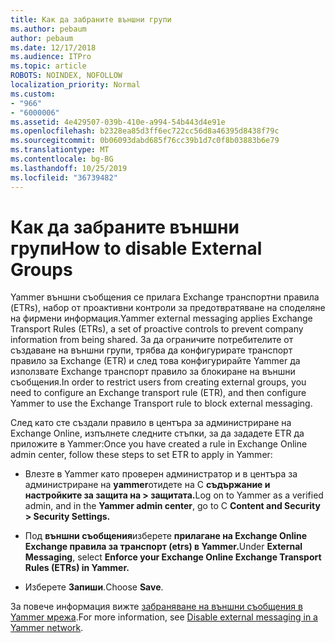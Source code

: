 ```yaml
---
title: Как да забраните външни групи
ms.author: pebaum
author: pebaum
ms.date: 12/17/2018
ms.audience: ITPro
ms.topic: article
ROBOTS: NOINDEX, NOFOLLOW
localization_priority: Normal
ms.custom:
- "966"
- "6000006"
ms.assetid: 4e429507-039b-410e-a994-54b443d4e91e
ms.openlocfilehash: b2328ea85d3ff6ec722cc56d8a46395d8438f79c
ms.sourcegitcommit: 0b06093dabd685f76cc39b1d7c0f8b03883b6e79
ms.translationtype: MT
ms.contentlocale: bg-BG
ms.lasthandoff: 10/25/2019
ms.locfileid: "36739482"
---
```

# <a name="how-to-disable-external-groups"></a><span data-ttu-id="2441c-102">Как да забраните външни групи</span><span class="sxs-lookup"><span data-stu-id="2441c-102">How to disable External Groups</span></span>

<span data-ttu-id="2441c-103">Yammer външни съобщения се прилага Exchange транспортни правила (ETRs), набор от проактивни контроли за предотвратяване на споделяне на фирмени информация.</span><span class="sxs-lookup"><span data-stu-id="2441c-103">Yammer external messaging applies Exchange Transport Rules (ETRs), a set of proactive controls to prevent company information from being shared.</span></span> <span data-ttu-id="2441c-104">За да ограничите потребителите от създаване на външни групи, трябва да конфигурирате транспорт правило за Exchange (ETR) и след това конфигурирайте Yammer да използвате Exchange транспорт правило за блокиране на външни съобщения.</span><span class="sxs-lookup"><span data-stu-id="2441c-104">In order to restrict users from creating external groups, you need to configure an Exchange transport rule (ETR), and then configure Yammer to use the Exchange Transport rule to block external messaging.</span></span>
  
<span data-ttu-id="2441c-105">След като сте създали правило в центъра за администриране на Exchange Online, изпълнете следните стъпки, за да зададете ETR да приложите в Yammer:</span><span class="sxs-lookup"><span data-stu-id="2441c-105">Once you have created a rule in Exchange Online admin center, follow these steps to set ETR to apply in Yammer:</span></span>
  
- <span data-ttu-id="2441c-106">Влезте в Yammer като проверен администратор и в центъра за администриране на **yammer**отидете на C **съдържание и настройките за защита на \> защитата.**</span><span class="sxs-lookup"><span data-stu-id="2441c-106">Log on to Yammer as a verified admin, and in the **Yammer admin center**, go to C **Content and Security \> Security Settings.**</span></span>

- <span data-ttu-id="2441c-107">Под **външни съобщения**изберете **прилагане на Exchange Online Exchange правила за транспорт (etrs) в Yammer.**</span><span class="sxs-lookup"><span data-stu-id="2441c-107">Under **External Messaging**, select **Enforce your Exchange Online Exchange Transport Rules (ETRs) in Yammer.**</span></span>

- <span data-ttu-id="2441c-108">Изберете **Запиши**.</span><span class="sxs-lookup"><span data-stu-id="2441c-108">Choose **Save**.</span></span>

<span data-ttu-id="2441c-109">За повече информация вижте [забраняване на външни съобщения в Yammer мрежа](https://docs.microsoft.com/yammer/work-with-external-users/disable-external-messaging).</span><span class="sxs-lookup"><span data-stu-id="2441c-109">For more information, see [Disable external messaging in a Yammer network](https://docs.microsoft.com/yammer/work-with-external-users/disable-external-messaging).</span></span>
  
